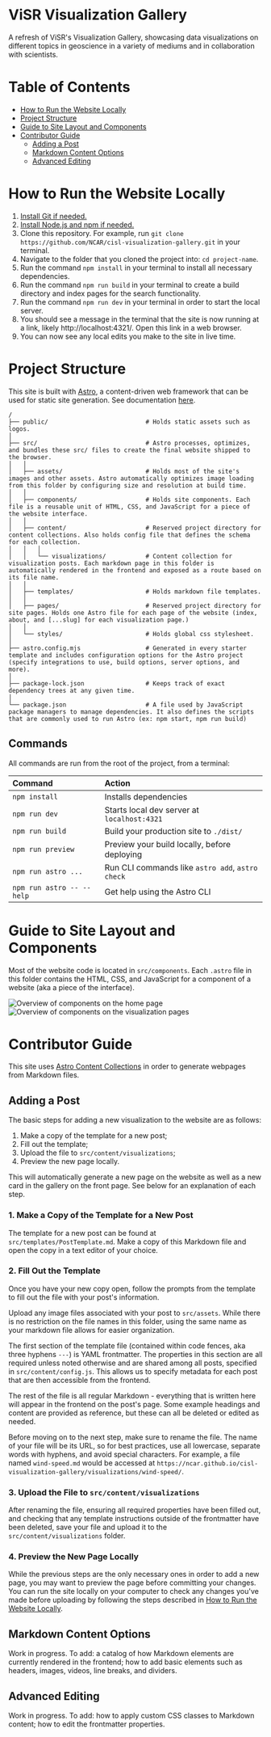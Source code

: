 # ViSR Visualization Gallery

A refresh of ViSR's Visualization Gallery, showcasing data visualizations on different topics in geoscience in a variety of mediums and in collaboration with scientists.

# Table of Contents
- [How to Run the Website Locally](#how-to-run-the-website-locally)
- [Project Structure](#project-structure)
- [Guide to Site Layout and Components](#guide-to-site-layout-and-components)
- [Contributor Guide](#contributor-guide)
  - [Adding a Post](#adding-a-post)
  - [Markdown Content Options](#markdown-content-options)
  - [Advanced Editing](#advanced-editing)

# How to Run the Website Locally

1. [Install Git if needed.](https://git-scm.com/book/en/v2/Getting-Started-Installing-Git)
2. [Install Node.js and npm if needed.](https://docs.npmjs.com/downloading-and-installing-node-js-and-npm)
3. Clone this repository. For example, run `git clone https://github.com/NCAR/cisl-visualization-gallery.git` in your terminal.
4. Navigate to the folder that you cloned the project into: `cd project-name`.
5. Run the command `npm install` in your terminal to install all necessary dependencies.
6. Run the command `npm run build` in your terminal to create a build directory and index pages for the search functionality.
7. Run the command `npm run dev` in your terminal in order to start the local server.
8. You should see a message in the terminal that the site is now running at a link, likely http://localhost:4321/. Open this link in a web browser.
9. You can now see any local edits you make to the site in live time.

# Project Structure

This site is built with [Astro](https://astro.build/), a content-driven web framework that can be used for static site generation. See documentation [here](https://docs.astro.build).  

```text
/
├── public/                           # Holds static assets such as logos.
│
├── src/                              # Astro processes, optimizes, and bundles these src/ files to create the final website shipped to the browser.
│   │
│   ├── assets/                       # Holds most of the site's images and other assets. Astro automatically optimizes image loading from this folder by configuring size and resolution at build time.
│   │
│   ├── components/                   # Holds site components. Each file is a reusable unit of HTML, CSS, and JavaScript for a piece of the website interface.
│   │
│   ├── content/                      # Reserved project directory for content collections. Also holds config file that defines the schema for each collection.
│   │   │
│   │   └── visualizations/           # Content collection for visualization posts. Each markdown page in this folder is automatically rendered in the frontend and exposed as a route based on its file name.
│   │
│   ├── templates/                    # Holds markdown file templates.
│   │
│   ├── pages/                        # Reserved project directory for site pages. Holds one Astro file for each page of the website (index, about, and [...slug] for each visualization page.)
│   │
│   └── styles/                       # Holds global css stylesheet.
│
├── astro.config.mjs                  # Generated in every starter template and includes configuration options for the Astro project (specify integrations to use, build options, server options, and more).
│
├── package-lock.json                 # Keeps track of exact dependency trees at any given time.
│
└── package.json                      # A file used by JavaScript package managers to manage dependencies. It also defines the scripts that are commonly used to run Astro (ex: npm start, npm run build)
```

## Commands

All commands are run from the root of the project, from a terminal:

| Command                   | Action                                           |
| :------------------------ | :----------------------------------------------- |
| `npm install`             | Installs dependencies                            |
| `npm run dev`             | Starts local dev server at `localhost:4321`      |
| `npm run build`           | Build your production site to `./dist/`          |
| `npm run preview`         | Preview your build locally, before deploying     |
| `npm run astro ...`       | Run CLI commands like `astro add`, `astro check` |
| `npm run astro -- --help` | Get help using the Astro CLI                     |

# Guide to Site Layout and Components

Most of the website code is located in `src/components`. Each `.astro` file in this folder contains the HTML, CSS, and JavaScript for a component of a website (aka a piece of the interface). 

![Overview of components on the home page](public/HomeComponents.png)
![Overview of components on the visualization pages](public/PostComponents.png)

# Contributor Guide

This site uses [Astro Content Collections](https://docs.astro.build/en/guides/content-collections/) in order to generate webpages from Markdown files.

## Adding a Post

The basic steps for adding a new visualization to the website are as follows:
1. Make a copy of the template for a new post;
2. Fill out the template;
3. Upload the file to `src/content/visualizations`;
4. Preview the new page locally.

This will automatically generate a new page on the website as well as a new card in the gallery on the front page. See below for an explanation of each step.

### 1. Make a Copy of the Template for a New Post

The template for a new post can be found at `src/templates/PostTemplate.md`. Make a copy of this Markdown file and open the copy in a text editor of your choice.

### 2. Fill Out the Template

Once you have your new copy open, follow the prompts from the template to fill out the file with your post's information. 

Upload any image files associated with your post to `src/assets`. While there is no restriction on the file names in this folder, using the same name as your markdown file allows for easier organization.

The first section of the template file (contained within code fences, aka three hyphens `---`) is YAML frontmatter. The properties in this section are all required unless noted otherwise and are shared among all posts, specified in `src/content/config.js`. This allows us to specify metadata for each post that are then accessible from the frontend.

The rest of the file is all regular Markdown - everything that is written here will appear in the frontend on the post's page. Some example headings and content are provided as reference, but these can all be deleted or edited as needed.

Before moving on to the next step, make sure to rename the file. The name of your file will be its URL, so for best practices, use all lowercase, separate words with hyphens, and avoid special characters. For example, a file named `wind-speed.md` would be accessed at `https://ncar.github.io/cisl-visualization-gallery/visualizations/wind-speed/`.

### 3. Upload the File to `src/content/visualizations`

After renaming the file, ensuring all required properties have been filled out, and checking that any template instructions outside of the frontmatter have been deleted, save your file and upload it to the `src/content/visualizations` folder.

### 4. Preview the New Page Locally

While the previous steps are the only necessary ones in order to add a new page, you may want to preview the page before committing your changes. You can run the site locally on your computer to check any changes you've made before uploading by following the steps described in [How to Run the Website Locally](#how-to-run-the-website-locally).

## Markdown Content Options

Work in progress. To add: a catalog of how Markdown elements are currently rendered in the frontend; how to add basic elements such as headers, images, videos, line breaks, and dividers.

## Advanced Editing

Work in progress. To add: how to apply custom CSS classes to Markdown content; how to edit the frontmatter properties.
